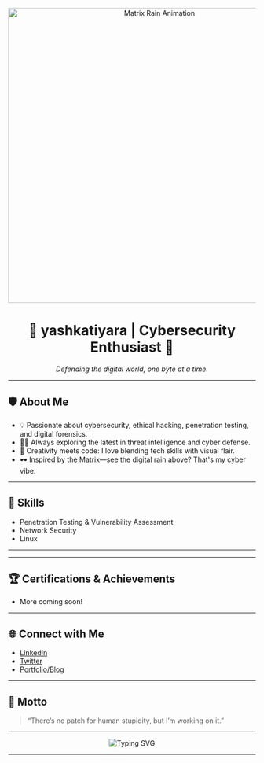 <!-- Cybersecurity profile with Matrix Rain Animation for yashkatiyara -->

<p align="center">
  <img src="https://raw.githubusercontent.com/ashutosh1919/masterMatrix/master/matrix.gif" width="600" alt="Matrix Rain Animation">
</p>

<h1 align="center">👾 yashkatiyara | Cybersecurity Enthusiast 👾</h1>
<p align="center">
  <i>Defending the digital world, one byte at a time.</i>
</p>

---

## 🛡️ About Me

- 💡 Passionate about cybersecurity, ethical hacking, penetration testing, and digital forensics.
- 🧑‍💻 Always exploring the latest in threat intelligence and cyber defense.
- 🎨 Creativity meets code: I love blending tech skills with visual flair.
- 🕶️ Inspired by the Matrix—see the digital rain above? That's my cyber vibe.

---

## 🚀 Skills

- Penetration Testing & Vulnerability Assessment
- Network Security
- Linux

---

---

## 🏆 Certifications & Achievements

- More coming soon!

---

## 🌐 Connect with Me

- [LinkedIn](https://www.linkedin.com/in/yashkatiyara)
- [Twitter](https://twitter.com/yashkatiyara)
- [Portfolio/Blog](https://yashkatiyara.github.io)

---

## 💬 Motto

> “There’s no patch for human stupidity, but I’m working on it.”

---

<p align="center">
  <img src="https://readme-typing-svg.demolab.com/?font=Fira+Code&size=24&pause=1000&color=00FF41&background=000000&center=true&vCenter=true&width=440&lines=Welcome+to+the+Matrix;Cybersecurity+is+my+Domain;Hack+the+Planet!" alt="Typing SVG" />
</p>

---

<!-- For more animations, try using SVG or GIFs hosted on your repo or use shields.io for dynamic badges. -->
